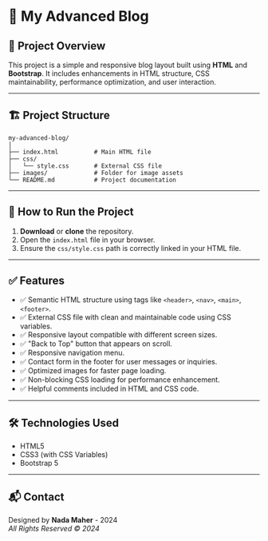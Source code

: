 
# 📘 My Advanced Blog

## 📂 Project Overview

This project is a simple and responsive blog layout built using **HTML** and **Bootstrap**. It includes enhancements in HTML structure, CSS maintainability, performance optimization, and user interaction.

---

## 🏗️ Project Structure

```
my-advanced-blog/
│
├── index.html          # Main HTML file
├── css/
│   └── style.css       # External CSS file
├── images/             # Folder for image assets
└── README.md           # Project documentation
```

---

## 🚀 How to Run the Project

1. **Download** or **clone** the repository.
2. Open the `index.html` file in your browser.
3. Ensure the `css/style.css` path is correctly linked in your HTML file.

---

## ✅ Features

- ✅ Semantic HTML structure using tags like `<header>`, `<nav>`, `<main>`, `<footer>`.
- ✅ External CSS file with clean and maintainable code using CSS variables.
- ✅ Responsive layout compatible with different screen sizes.
- ✅ "Back to Top" button that appears on scroll.
- ✅ Responsive navigation menu.
- ✅ Contact form in the footer for user messages or inquiries.
- ✅ Optimized images for faster page loading.
- ✅ Non-blocking CSS loading for performance enhancement.
- ✅ Helpful comments included in HTML and CSS code.

---

## 🛠️ Technologies Used

- HTML5
- CSS3 (with CSS Variables)
- Bootstrap 5
---

## 📬 Contact

Designed by **Nada Maher** - 2024  
_All Rights Reserved © 2024_
